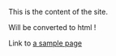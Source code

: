 
This is the content of the site.

Will be converted to html !

Link to [a sample page](api/distancePointPolygon.html)
